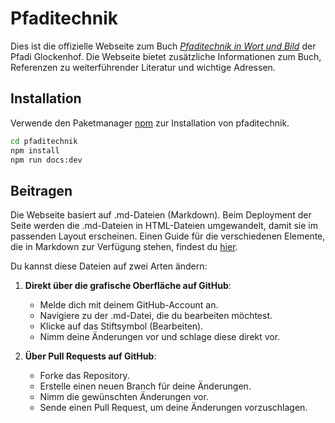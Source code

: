 # Pfaditechnik

Dies ist die offizielle Webseite zum Buch [*Pfaditechnik in Wort und Bild*](https://www.hajk.ch/de/pfaditechnik-in-wort-und-bild-pfadi-glockenhof) der Pfadi Glockenhof. Die Webseite bietet zusätzliche Informationen zum Buch, Referenzen zu weiterführender Literatur und wichtige Adressen.

## Installation

Verwende den Paketmanager [npm](https://www.npmjs.com/) zur Installation von pfaditechnik.

```bash
cd pfaditechnik
npm install
npm run docs:dev
```

## Beitragen

Die Webseite basiert auf .md-Dateien (Markdown). Beim Deployment der Seite werden die .md-Dateien in HTML-Dateien umgewandelt, damit sie im passenden Layout erscheinen. Einen Guide für die verschiedenen Elemente, die in Markdown zur Verfügung stehen, findest du [hier](https://github.com/gloggi/pfaditechnik/blob/main/GUIDE.md).

Du kannst diese Dateien auf zwei Arten ändern:

1. **Direkt über die grafische Oberfläche auf GitHub**:
    - Melde dich mit deinem GitHub-Account an.
    - Navigiere zu der .md-Datei, die du bearbeiten möchtest.
    - Klicke auf das Stiftsymbol (Bearbeiten).
    - Nimm deine Änderungen vor und schlage diese direkt vor.

2. **Über Pull Requests auf GitHub**:
    - Forke das Repository.
    - Erstelle einen neuen Branch für deine Änderungen.
    - Nimm die gewünschten Änderungen vor.
    - Sende einen Pull Request, um deine Änderungen vorzuschlagen.